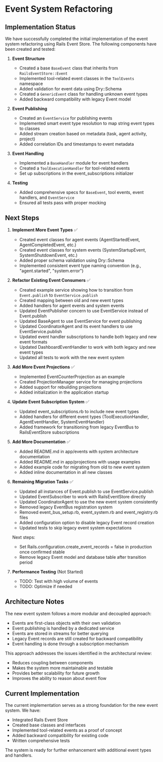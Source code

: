 # Event System Refactoring

## Implementation Status

We have successfully completed the initial implementation of the event system refactoring using Rails Event Store. The following components have been created and tested:

1. **Event Structure**
   - Created a base `BaseEvent` class that inherits from `RailsEventStore::Event`
   - Implemented tool-related event classes in the `ToolEvents` namespace
   - Added validation for event data using Dry::Schema
   - Created a `GenericEvent` class for handling unknown event types
   - Added backward compatibility with legacy Event model

2. **Event Publishing**
   - Created an `EventService` for publishing events
   - Implemented smart event type resolution to map string event types to classes
   - Added stream creation based on metadata (task, agent activity, project)
   - Added correlation IDs and timestamps to event metadata

3. **Event Handling**
   - Implemented a `BaseHandler` module for event handlers
   - Created a `ToolExecutionHandler` for tool-related events
   - Set up subscriptions in the event_subscriptions initializer

4. **Testing**
   - Added comprehensive specs for `BaseEvent`, tool events, event handlers, and `EventService`
   - Ensured all tests pass with proper mocking

## Next Steps

1. **Implement More Event Types** ✅
   - Created event classes for agent events (AgentStartedEvent, AgentCompletedEvent, etc.)
   - Created event classes for system events (SystemStartupEvent, SystemShutdownEvent, etc.)
   - Added proper schema validation using Dry::Schema
   - Implemented consistent event type naming convention (e.g., "agent.started", "system.error")

2. **Refactor Existing Event Consumers** ✅
   - Created example service showing how to transition from `Event.publish` to `EventService.publish`
   - Created mapping between old and new event types 
   - Added handlers for agent events and system events
   - Updated EventPublisher concern to use EventService instead of Event.publish
   - Updated BaseAgent to use EventService for event publishing
   - Updated CoordinatorAgent and its event handlers to use EventService.publish
   - Updated event handler subscriptions to handle both legacy and new event formats
   - Updated DashboardEventHandler to work with both legacy and new event types
   - Updated all tests to work with the new event system

3. **Add More Event Projections** ✅
   - Implemented EventCounterProjection as an example
   - Created ProjectionManager service for managing projections
   - Added support for rebuilding projections
   - Added initialization in the application startup

4. **Update Event Subscription System** ✅
   - Updated event_subscriptions.rb to include new event types
   - Added handlers for different event types (ToolExecutionHandler, AgentEventHandler, SystemEventHandler)
   - Added framework for transitioning from legacy EventBus to RailsEventStore subscriptions

5. **Add More Documentation** ✅
   - Added README.md in app/events with system architecture documentation
   - Added README.md in app/projections with usage examples
   - Added example code for migrating from old to new event system
   - Added inline documentation in all new classes

6. **Remaining Migration Tasks** ✅
   - Updated all instances of Event.publish to use EventService.publish
   - Updated EventSubscriber to work with RailsEventStore directly
   - Updated CoordinatorAgent to use the new event system consistently
   - Removed legacy EventBus registration system
   - Removed event_bus_setup.rb, event_system.rb and event_registry.rb files
   - Added configuration option to disable legacy Event record creation
   - Updated tests to skip legacy event system expectations
   
   Next steps:
   - Set Rails.configuration.create_event_records = false in production once confirmed stable
   - Remove legacy Event model and database table after transition period

7. **Performance Testing** (Not Started)
   - TODO: Test with high volume of events
   - TODO: Optimize if needed

## Architecture Notes

The new event system follows a more modular and decoupled approach:

- Events are first-class objects with their own validation
- Event publishing is handled by a dedicated service
- Events are stored in streams for better querying
- Legacy Event records are still created for backward compatibility
- Event handling is done through a subscription mechanism

This approach addresses the issues identified in the architectural review:

- Reduces coupling between components
- Makes the system more maintainable and testable
- Provides better scalability for future growth
- Improves the ability to reason about event flow

## Current Implementation

The current implementation serves as a strong foundation for the new event system. We have:

- Integrated Rails Event Store
- Created base classes and interfaces
- Implemented tool-related events as a proof of concept
- Added backward compatibility for existing code
- Written comprehensive tests

The system is ready for further enhancement with additional event types and handlers.